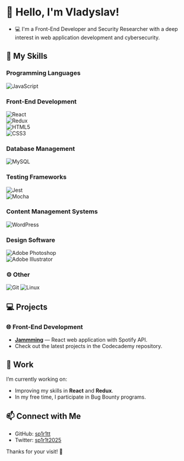 # 👋 **Hello, I'm Vladyslav!**

- 💻 I'm a Front-End Developer and Security Researcher with a deep interest in web application development and cybersecurity.

## 🔧 **My Skills**

### **Programming Languages**  
![JavaScript](https://img.shields.io/badge/JavaScript-%23F7DF1E.svg?style=for-the-badge&logo=javascript&logoColor=black)

### **Front-End Development**  
![React](https://img.shields.io/badge/React-%2361DAFB.svg?style=for-the-badge&logo=react&logoColor=black)  
![Redux](https://img.shields.io/badge/Redux-%23764ABC.svg?style=for-the-badge&logo=redux&logoColor=white)  
![HTML5](https://img.shields.io/badge/HTML5-%23E34F26.svg?style=for-the-badge&logo=html5&logoColor=white)  
![CSS3](https://img.shields.io/badge/CSS3-%231572B6.svg?style=for-the-badge&logo=css3&logoColor=white)  

### **Database Management**  
![MySQL](https://img.shields.io/badge/MySQL-%234479A1.svg?style=for-the-badge&logo=mysql&logoColor=white)

### **Testing Frameworks**  
![Jest](https://img.shields.io/badge/Jest-%23C21325.svg?style=for-the-badge&logo=jest&logoColor=white)  
![Mocha](https://img.shields.io/badge/Mocha-%238D6748.svg?style=for-the-badge&logo=mocha&logoColor=white)

### **Content Management Systems**  
![WordPress](https://img.shields.io/badge/WordPress-%23117AC9.svg?style=for-the-badge&logo=wordpress&logoColor=white)

### **Design Software**  
![Adobe Photoshop](https://img.shields.io/badge/Adobe%20Photoshop-%2331A8FF.svg?style=for-the-badge&logo=adobe%20photoshop&logoColor=white)  
![Adobe Illustrator](https://img.shields.io/badge/Adobe%20Illustrator-%23FF9A00.svg?style=for-the-badge&logo=adobe%20illustrator&logoColor=white)

### ⚙️ Other

![Git](https://img.shields.io/badge/Git-%23F05033.svg?style=for-the-badge&logo=git&logoColor=white) ![Linux](https://img.shields.io/badge/Linux-%23FCC624.svg?style=for-the-badge&logo=linux&logoColor=black)

## 💻 **Projects**

### 🌐 **Front-End Development**
- **[Jammming](https://github.com/yarovit-developer/jammming)** — React web application with Spotify API.
- Check out the latest projects in the Codecademy repository.

## 🌱 **Work**
I’m currently working on:
- Improving my skills in **React** and **Redux**.
- In my free time, I participate in Bug Bounty programs.

## 📫 Connect with Me
- GitHub: [sp1r1tt](https://github.com/sp1r1tt)
- Twitter: [sp1r1t2025](https://x.com/sp1r1t2025)

Thanks for your visit! 🚀
